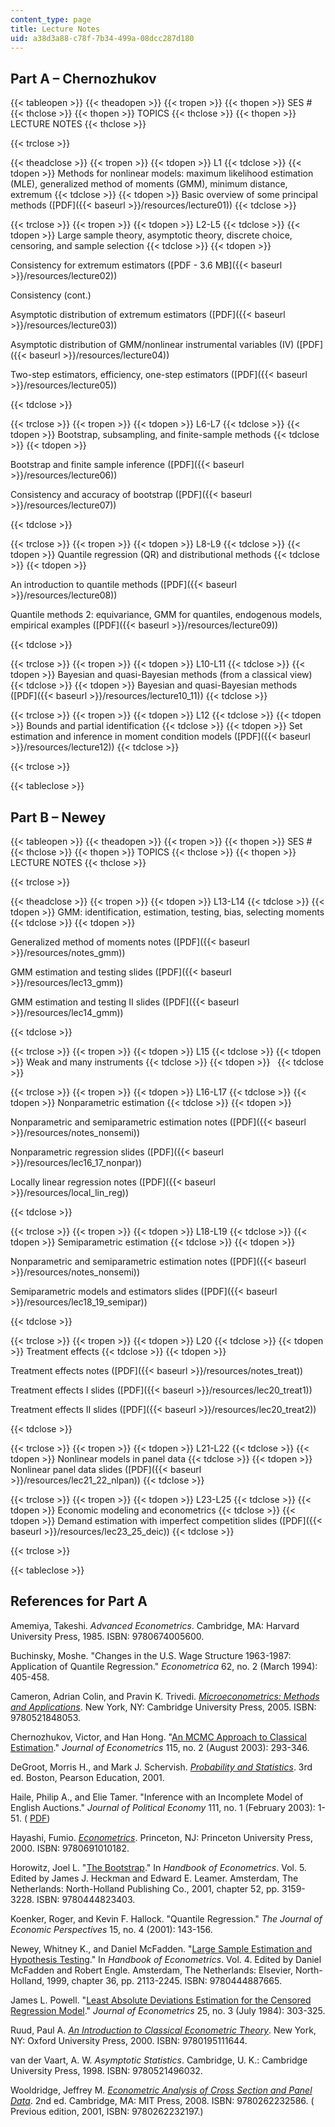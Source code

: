 ```yaml
---
content_type: page
title: Lecture Notes
uid: a38d3a88-c78f-7b34-499a-08dcc287d180
---
```


Part A – Chernozhukov
---------------------

{{< tableopen >}}
{{< theadopen >}}
{{< tropen >}}
{{< thopen >}}
SES #
{{< thclose >}}
{{< thopen >}}
TOPICS
{{< thclose >}}
{{< thopen >}}
LECTURE NOTES
{{< thclose >}}

{{< trclose >}}

{{< theadclose >}}
{{< tropen >}}
{{< tdopen >}}
L1
{{< tdclose >}}
{{< tdopen >}}
Methods for nonlinear models: maximum likelihood estimation (MLE), generalized method of moments (GMM), minimum distance, extremum
{{< tdclose >}}
{{< tdopen >}}
Basic overview of some principal methods ([PDF]({{< baseurl >}}/resources/lecture01))
{{< tdclose >}}

{{< trclose >}}
{{< tropen >}}
{{< tdopen >}}
L2-L5
{{< tdclose >}}
{{< tdopen >}}
Large sample theory, asymptotic theory, discrete choice, censoring, and sample selection
{{< tdclose >}}
{{< tdopen >}}


Consistency for extremum estimators ([PDF - 3.6 MB]({{< baseurl >}}/resources/lecture02))

Consistency (cont.)

Asymptotic distribution of extremum estimators ([PDF]({{< baseurl >}}/resources/lecture03))

Asymptotic distribution of GMM/nonlinear instrumental variables (IV) ([PDF]({{< baseurl >}}/resources/lecture04))

Two-step estimators, efficiency, one-step estimators ([PDF]({{< baseurl >}}/resources/lecture05))


{{< tdclose >}}

{{< trclose >}}
{{< tropen >}}
{{< tdopen >}}
L6-L7
{{< tdclose >}}
{{< tdopen >}}
Bootstrap, subsampling, and finite-sample methods
{{< tdclose >}}
{{< tdopen >}}


Bootstrap and finite sample inference ([PDF]({{< baseurl >}}/resources/lecture06))

Consistency and accuracy of bootstrap ([PDF]({{< baseurl >}}/resources/lecture07))


{{< tdclose >}}

{{< trclose >}}
{{< tropen >}}
{{< tdopen >}}
L8-L9
{{< tdclose >}}
{{< tdopen >}}
Quantile regression (QR) and distributional methods
{{< tdclose >}}
{{< tdopen >}}


An introduction to quantile methods ([PDF]({{< baseurl >}}/resources/lecture08))

Quantile methods 2: equivariance, GMM for quantiles, endogenous models, empirical examples ([PDF]({{< baseurl >}}/resources/lecture09))


{{< tdclose >}}

{{< trclose >}}
{{< tropen >}}
{{< tdopen >}}
L10-L11
{{< tdclose >}}
{{< tdopen >}}
Bayesian and quasi-Bayesian methods (from a classical view)
{{< tdclose >}}
{{< tdopen >}}
Bayesian and quasi-Bayesian methods ([PDF]({{< baseurl >}}/resources/lecture10_11))
{{< tdclose >}}

{{< trclose >}}
{{< tropen >}}
{{< tdopen >}}
L12
{{< tdclose >}}
{{< tdopen >}}
Bounds and partial identification
{{< tdclose >}}
{{< tdopen >}}
Set estimation and inference in moment condition models ([PDF]({{< baseurl >}}/resources/lecture12))
{{< tdclose >}}

{{< trclose >}}

{{< tableclose >}}

Part B – Newey
--------------

{{< tableopen >}}
{{< theadopen >}}
{{< tropen >}}
{{< thopen >}}
SES #
{{< thclose >}}
{{< thopen >}}
TOPICS
{{< thclose >}}
{{< thopen >}}
LECTURE NOTES
{{< thclose >}}

{{< trclose >}}

{{< theadclose >}}
{{< tropen >}}
{{< tdopen >}}
L13-L14
{{< tdclose >}}
{{< tdopen >}}
GMM: identification, estimation, testing, bias, selecting moments
{{< tdclose >}}
{{< tdopen >}}


Generalized method of moments notes ([PDF]({{< baseurl >}}/resources/notes_gmm))

GMM estimation and testing slides ([PDF]({{< baseurl >}}/resources/lec13_gmm))

GMM estimation and testing II slides ([PDF]({{< baseurl >}}/resources/lec14_gmm))


{{< tdclose >}}

{{< trclose >}}
{{< tropen >}}
{{< tdopen >}}
L15
{{< tdclose >}}
{{< tdopen >}}
Weak and many instruments
{{< tdclose >}}
{{< tdopen >}}
 
{{< tdclose >}}

{{< trclose >}}
{{< tropen >}}
{{< tdopen >}}
L16-L17
{{< tdclose >}}
{{< tdopen >}}
Nonparametric estimation
{{< tdclose >}}
{{< tdopen >}}


Nonparametric and semiparametric estimation notes ([PDF]({{< baseurl >}}/resources/notes_nonsemi))

Nonparametric regression slides ([PDF]({{< baseurl >}}/resources/lec16_17_nonpar))

Locally linear regression notes ([PDF]({{< baseurl >}}/resources/local_lin_reg))


{{< tdclose >}}

{{< trclose >}}
{{< tropen >}}
{{< tdopen >}}
L18-L19
{{< tdclose >}}
{{< tdopen >}}
Semiparametric estimation
{{< tdclose >}}
{{< tdopen >}}


Nonparametric and semiparametric estimation notes ([PDF]({{< baseurl >}}/resources/notes_nonsemi))

Semiparametric models and estimators slides ([PDF]({{< baseurl >}}/resources/lec18_19_semipar))


{{< tdclose >}}

{{< trclose >}}
{{< tropen >}}
{{< tdopen >}}
L20
{{< tdclose >}}
{{< tdopen >}}
Treatment effects
{{< tdclose >}}
{{< tdopen >}}


Treatment effects notes ([PDF]({{< baseurl >}}/resources/notes_treat))

Treatment effects I slides ([PDF]({{< baseurl >}}/resources/lec20_treat1))

Treatment effects II slides ([PDF]({{< baseurl >}}/resources/lec20_treat2))


{{< tdclose >}}

{{< trclose >}}
{{< tropen >}}
{{< tdopen >}}
L21-L22
{{< tdclose >}}
{{< tdopen >}}
Nonlinear models in panel data
{{< tdclose >}}
{{< tdopen >}}
Nonlinear panel data slides ([PDF]({{< baseurl >}}/resources/lec21_22_nlpan))
{{< tdclose >}}

{{< trclose >}}
{{< tropen >}}
{{< tdopen >}}
L23-L25
{{< tdclose >}}
{{< tdopen >}}
Economic modeling and econometrics
{{< tdclose >}}
{{< tdopen >}}
Demand estimation with imperfect competition slides ([PDF]({{< baseurl >}}/resources/lec23_25_deic))
{{< tdclose >}}

{{< trclose >}}

{{< tableclose >}}

References for Part A
---------------------

Amemiya, Takeshi. _Advanced Econometrics_. Cambridge, MA: Harvard University Press, 1985. ISBN: 9780674005600.

Buchinsky, Moshe. "Changes in the U.S. Wage Structure 1963-1987: Application of Quantile Regression." _Econometrica_ 62, no. 2 (March 1994): 405-458.

Cameron, Adrian Colin, and Pravin K. Trivedi. [_Microeconometrics: Methods and Applications_](http://cameron.econ.ucdavis.edu/mmabook/mma.html). New York, NY: Cambridge University Press, 2005. ISBN: 9780521848053.

Chernozhukov, Victor, and Han Hong. "[An MCMC Approach to Classical Estimation](http://www.sciencedirect.com/science/article/pii/S0304407603001003)." _Journal of Econometrics_ 115, no. 2 (August 2003): 293-346.

DeGroot, Morris H., and Mark J. Schervish. [_Probability and Statistics_](http://wiki.stat.ucla.edu/socr/index.php/Probability_and_statistics_EBook). 3rd ed. Boston, Pearson Education, 2001.

Haile, Philip A., and Elie Tamer. "Inference with an Incomplete Model of English Auctions." _Journal of Political Economy_ 111, no. 1 (February 2003): 1-51. ( [PDF](http://www.journals.uchicago.edu/doi/pdf/10.1086/344801))

Hayashi, Fumio. [_Econometrics_](http://fhayashi.fc2web.com/hayashi_econometrics.htm). Princeton, NJ: Princeton University Press, 2000. ISBN: 9780691010182.

Horowitz, Joel L. "[The Bootstrap](http://dx.doi.org/10.1016/S1573-4412(01)05005-X)." In _Handbook of Econometrics_. Vol. 5. Edited by James J. Heckman and Edward E. Leamer. Amsterdam, The Netherlands: North-Holland Publishing Co., 2001, chapter 52, pp. 3159-3228. ISBN: 9780444823403.

Koenker, Roger, and Kevin F. Hallock. "Quantile Regression." _The Journal of Economic Perspectives_ 15, no. 4 (2001): 143-156.

Newey, Whitney K., and Daniel McFadden. "[Large Sample Estimation and Hypothesis Testing](http://dx.doi.org/10.1016/S1573-4412(05)80005-4)." In _Handbook of Econometrics_. Vol. 4. Edited by Daniel McFadden and Robert Engle. Amsterdam, The Netherlands: Elsevier, North-Holland, 1999, chapter 36, pp. 2113-2245. ISBN: 9780444887665.

James L. Powell. "[Least Absolute Deviations Estimation for the Censored Regression Model](http://dx.doi.org/10.1016/0304-4076(84)90004-6)." _Journal of Econometrics_ 25, no. 3 (July 1984): 303-325.

Ruud, Paul A. [_An Introduction to Classical Econometric Theory_](http://ukcatalogue.oup.com/product/9780195111644.do). New York, NY: Oxford University Press, 2000. ISBN: 9780195111644.

van der Vaart, A. W. _Asymptotic Statistics_. Cambridge, U. K.: Cambridge University Press, 1998. ISBN: 9780521496032.

Wooldridge, Jeffrey M. [_Econometric Analysis of Cross Section and Panel Data_](http://mitpress.mit.edu/books/econometric-analysis-cross-section-and-panel-data). 2nd ed. Cambridge, MA: MIT Press, 2008. ISBN: 9780262232586. ( Previous edition, 2001, ISBN: 9780262232197.)